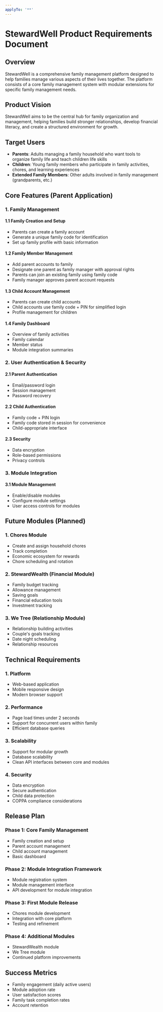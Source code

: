 ```yaml
---
applyTo: '**'
---
```

# StewardWell Product Requirements Document

## Overview

StewardWell is a comprehensive family management platform designed to help families manage various aspects of their lives together. The platform consists of a core family management system with modular extensions for specific family management needs.

## Product Vision

StewardWell aims to be the central hub for family organization and management, helping families build stronger relationships, develop financial literacy, and create a structured environment for growth.

## Target Users

- **Parents**: Adults managing a family household who want tools to organize family life and teach children life skills
- **Children**: Young family members who participate in family activities, chores, and learning experiences
- **Extended Family Members**: Other adults involved in family management (grandparents, etc.)

## Core Features (Parent Application)

### 1. Family Management

#### 1.1 Family Creation and Setup
- Parents can create a family account
- Generate a unique family code for identification
- Set up family profile with basic information

#### 1.2 Family Member Management
- Add parent accounts to family
- Designate one parent as family manager with approval rights
- Parents can join an existing family using family code
- Family manager approves parent account requests

#### 1.3 Child Account Management
- Parents can create child accounts
- Child accounts use family code + PIN for simplified login
- Profile management for children

#### 1.4 Family Dashboard
- Overview of family activities
- Family calendar
- Member status
- Module integration summaries

### 2. User Authentication & Security

#### 2.1 Parent Authentication
- Email/password login
- Session management
- Password recovery

#### 2.2 Child Authentication
- Family code + PIN login
- Family code stored in session for convenience
- Child-appropriate interface

#### 2.3 Security
- Data encryption
- Role-based permissions
- Privacy controls

### 3. Module Integration

#### 3.1 Module Management
- Enable/disable modules
- Configure module settings
- User access controls for modules

## Future Modules (Planned)

### 1. Chores Module
- Create and assign household chores
- Track completion
- Economic ecosystem for rewards
- Chore scheduling and rotation

### 2. StewardWealth (Financial Module)
- Family budget tracking
- Allowance management
- Saving goals
- Financial education tools
- Investment tracking

### 3. We Tree (Relationship Module)
- Relationship building activities
- Couple's goals tracking
- Date night scheduling
- Relationship resources

## Technical Requirements

### 1. Platform
- Web-based application
- Mobile responsive design
- Modern browser support

### 2. Performance
- Page load times under 2 seconds
- Support for concurrent users within family
- Efficient database queries

### 3. Scalability
- Support for modular growth
- Database scalability
- Clean API interfaces between core and modules

### 4. Security
- Data encryption
- Secure authentication
- Child data protection
- COPPA compliance considerations

## Release Plan

### Phase 1: Core Family Management
- Family creation and setup
- Parent account management
- Child account management
- Basic dashboard

### Phase 2: Module Integration Framework
- Module registration system
- Module management interface
- API development for module integration

### Phase 3: First Module Release
- Chores module development
- Integration with core platform
- Testing and refinement

### Phase 4: Additional Modules
- StewardWealth module
- We Tree module
- Continued platform improvements

## Success Metrics

- Family engagement (daily active users)
- Module adoption rate
- User satisfaction scores
- Family task completion rates
- Account retention